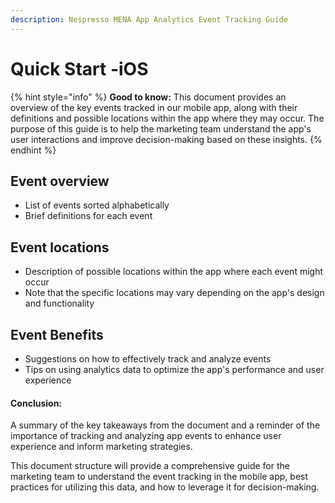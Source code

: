 ```yaml
---
description: Nespresso MENA App Analytics Event Tracking Guide
---
```


# Quick Start -iOS



{% hint style="info" %}
**Good to know:** This document provides an overview of the key events tracked in our mobile app, along with their definitions and possible locations within the app where they may occur. The purpose of this guide is to help the marketing team understand the app's user interactions and improve decision-making based on these insights.
{% endhint %}

## Event overview

* List of events sorted alphabetically
* Brief definitions for each event

## Event locations

* Description of possible locations within the app where each event might occur
* Note that the specific locations may vary depending on the app's design and functionality

## Event Benefits

* Suggestions on how to effectively track and analyze events
* Tips on using analytics data to optimize the app's performance and user experience



#### Conclusion:

A summary of the key takeaways from the document and a reminder of the importance of tracking and analyzing app events to enhance user experience and inform marketing strategies.

This document structure will provide a comprehensive guide for the marketing team to understand the event tracking in the mobile app, best practices for utilizing this data, and how to leverage it for decision-making.

